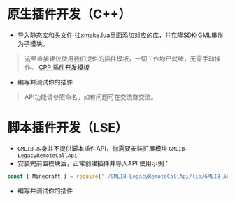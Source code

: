 # 原生插件开发（C++）
- 导入静态库和头文件
往xmake.lua里面添加对应的库，并克隆SDK-GMLIB作为子模块。
> 这里直接建议使用我们提供的插件模板，一切工作均已就绪，无需手动操作。
> [CPP 插件开发模板](https://github.com/GroupMountain/GMLIB-Plugin-Template)
- 编写并测试你的插件
> API功能请参照命名。如有问题可在交流群交流。

# 脚本插件开发（LSE）
- `GMLIB` 本身并不提供脚本插件API，你需要安装扩展模块 `GMLIB-LegacyRemoteCallApi`
- 安装完前置模块后，正常创建插件并导入API
使用示例：
```javascript
const { Minecraft } = require('./GMLIB-LegacyRemoteCallApi/lib/GMLIB_API-JS');
```
- 编写并测试你的插件